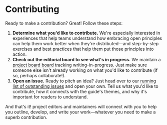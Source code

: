 # Contributing

Ready to make a contribution? Great! Follow these steps:

1. **Determine what you'd like to contribute.** We're especially interested in experiences that help teams understand how embracing open principles can help them work better when they're distributed—and step-by-step exercises and best practices that help them put those principles into action.
2. **Check out the editorial board to see what's in progress.** We maintain a [project board board](https://github.com/open-organization/open-org-distributed-work-guide/projects/1) tracking writing-in-progress. Just make sure someone else isn't already working on what you'd like to contribute (if so, perhaps collaborate!).
3. **Open an issue.** Ready to pitch an idea? Just head over to our [running list of outstanding issues](https://github.com/open-organization/open-org-distributed-work-guide/issues) and open your own. Tell us what you'd like to contribute, how it connects with the guide's themes, and why it's important for readers to understand.

And that's it! project editors and maintainers will connect with you to help you outline, develop, and write your work—whatever you need to make a superb contribution.